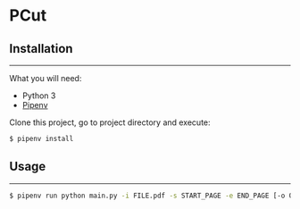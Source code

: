 # PCut

## Installation
---
What you will need:
- Python 3
- [Pipenv](https://pipenv.readthedocs.io/en/latest/)

Clone this project, go to project directory and execute:
```sh
$ pipenv install
```

## Usage
---

```sh
$ pipenv run python main.py -i FILE.pdf -s START_PAGE -e END_PAGE [-o OUTPUT.pdf]
```

